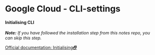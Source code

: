 # Google Cloud - CLI-settings

#### Initialising CLI
___Note:__ If you have followed the installation step from this notes repo, you can skip this step._

[Official documentation: Initialising🗗](https://cloud.google.com/sdk/docs/initializing)
